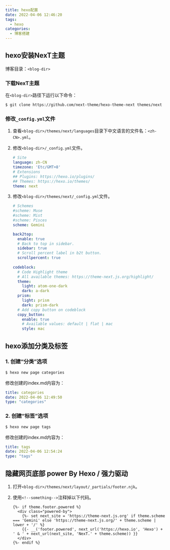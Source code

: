 ```yaml
---
title: hexo配置
date: 2022-04-06 12:46:20
tags:
  - hexo
categories:
  - 博客搭建
---
```


## hexo安装NexT主题

博客目录：`<blog-dir>`

### 下载NexT主题

在`<blog-dir>`路径下运行以下命令：
```bash
$ git clone https://github.com/next-theme/hexo-theme-next themes/next
```

### 修改`_config.yml`文件

1. 查看`<blog-dir>/themes/next/languages`目录下中文语言的文件名：`<zh-CN>.yml`。

2. 修改`<blog-dir>/_config.yml`文件。

    ```yaml
    # Site
    language: zh-CN
    timezone: 'Etc/GMT+8'
    # Extensions
    ## Plugins: https://hexo.io/plugins/
    ## Themes: https://hexo.io/themes/
    theme: next
    ```

3. 修改`<blog-dir>/themes/next/_config.yml`文件。

   ```yaml
   # Schemes
   #scheme: Muse
   #scheme: Mist
   #scheme: Pisces
   scheme: Gemini
   
   back2top:
     enable: true
     # Back to top in sidebar.
     sidebar: true
     # Scroll percent label in b2t button.
     scrollpercent: true
     
   codeblock:
     # Code Highlight theme
     # All available themes: https://theme-next.js.org/highlight/
     theme:
       light: atom-one-dark
       dark: a-dark
     prism:
       light: prism
       dark: prism-dark
     # Add copy button on codeblock
     copy_button:
       enable: true
       # Available values: default | flat | mac
       style: mac
   ```

## hexo添加分类及标签

### 1. 创建“分类”选项

```bash
$ hexo new page categories
```

修改创建的index.md内容为：

```yaml
title: categories
date: 2022-04-06 12:49:50
type: "categories"
```

### 2. 创建“标签”选项

```bash
$ hexo new page tags
```

修改创建的index.md内容为：

```yaml
title: tags
date: 2022-04-06 12:54:24
type: "tags"
```

## 隐藏网页底部 power By Hexo / 强力驱动

1. 打开`<blog-dir>/themes/next/layout/_partials/footer.njk`。

2. 使用`<!--something-->`注释掉以下代码。

   ```jinja2
   {%- if theme.footer.powered %}
     <div class="powered-by">
       {%- set next_site = 'https://theme-next.js.org' if theme.scheme === 'Gemini' else 'https://theme-next.js.org/' + theme.scheme | lower + '/' %}
       {{- __('footer.powered', next_url('https://hexo.io', 'Hexo') + ' & ' + next_url(next_site, 'NexT.' + theme.scheme)) }}
     </div>
   {%- endif %}
   ```

   